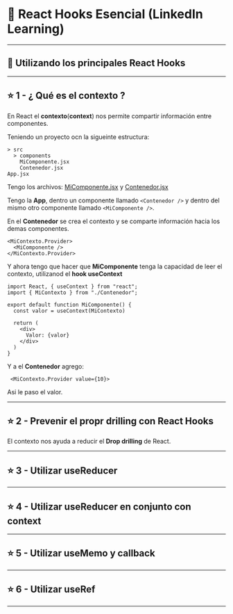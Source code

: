 # :book: React Hooks Esencial (LinkedIn Learning)

---

## :star2: Utilizando los principales React Hooks

---

## :star: 1 - ¿ Qué es el contexto ?

En React el **contexto**(**context**) nos permite compartir información entre componentes.

Teniendo un proyecto ocn la sigueinte estructura:
```
> src
  > components
    MiComponente.jsx
    Contenedor.jsx
App.jsx
```

Tengo los archivos: [MiComponente.jsx](https://github.com/eugenia1984/react-varios-cursos/blob/main/05_react_hook_esencial/principales_react_hooks/MiComponente.jsx) y [Contenedor.jsx](https://github.com/eugenia1984/react-varios-cursos/blob/main/05_react_hook_esencial/principales_react_hooks/Contenedor.jsx)

Tengo la **App**, dentro un componente llamado ```<Contenedor />``` y dentro del mismo otro componente llamado ```<MiComponente />```.

En el **Contenedor** se crea el contexto y se comparte información hacia los demas componentes.

```JSX
<MiContexto.Provider>
  <MiComponente />
</MiContexto.Provider>
```


Y ahora tengo que hacer que **MiComponente** tenga la capacidad de leer el contexto, utilizanod el **hook useContext**
```JSX
import React, { useContext } from "react";
import { MiContexto } from "./Contenedor";

export default function MiComponente() {
  const valor = useContext(MiContexto)
  
  return (
    <div>
      Valor: {valor}
    </div>
  )
}
```

Y a el **Contenedor** agrego: 
```JSX
 <MiContexto.Provider value={10}>
 ```
 
 Asi le paso el valor.
 
---

## :star: 2 - Prevenir el propr drilling con React Hooks

El contexto nos ayuda a reducir el **Drop drilling** de React.


---

## :star:  3 - Utilizar useReducer

---

## :star: 4 - Utilizar useReducer en conjunto con context

---

## :star: 5 - Utilizar useMemo y callback

---

## :star: 6 - Utilizar useRef

---
